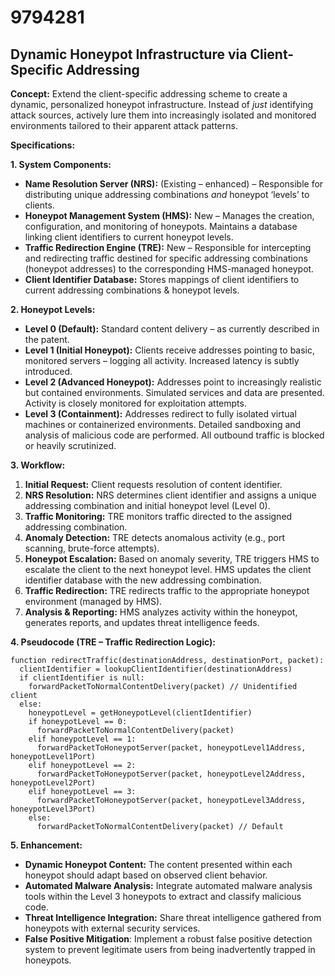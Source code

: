 # 9794281

## Dynamic Honeypot Infrastructure via Client-Specific Addressing

**Concept:** Extend the client-specific addressing scheme to create a dynamic, personalized honeypot infrastructure. Instead of *just* identifying attack sources, actively lure them into increasingly isolated and monitored environments tailored to their apparent attack patterns.

**Specifications:**

**1. System Components:**

*   **Name Resolution Server (NRS):** (Existing – enhanced) – Responsible for distributing unique addressing combinations *and* honeypot ‘levels’ to clients.
*   **Honeypot Management System (HMS):** New – Manages the creation, configuration, and monitoring of honeypots. Maintains a database linking client identifiers to current honeypot levels.
*   **Traffic Redirection Engine (TRE):** New – Responsible for intercepting and redirecting traffic destined for specific addressing combinations (honeypot addresses) to the corresponding HMS-managed honeypot.
*   **Client Identifier Database:** Stores mappings of client identifiers to current addressing combinations & honeypot levels.

**2. Honeypot Levels:**

*   **Level 0 (Default):** Standard content delivery – as currently described in the patent.
*   **Level 1 (Initial Honeypot):** Clients receive addresses pointing to basic, monitored servers – logging all activity. Increased latency is subtly introduced.
*   **Level 2 (Advanced Honeypot):** Addresses point to increasingly realistic but contained environments.  Simulated services and data are presented.  Activity is closely monitored for exploitation attempts.
*   **Level 3 (Containment):** Addresses redirect to fully isolated virtual machines or containerized environments.  Detailed sandboxing and analysis of malicious code are performed.  All outbound traffic is blocked or heavily scrutinized.

**3. Workflow:**

1.  **Initial Request:** Client requests resolution of content identifier.
2.  **NRS Resolution:** NRS determines client identifier and assigns a unique addressing combination and initial honeypot level (Level 0).
3.  **Traffic Monitoring:** TRE monitors traffic directed to the assigned addressing combination.
4.  **Anomaly Detection:** TRE detects anomalous activity (e.g., port scanning, brute-force attempts).
5.  **Honeypot Escalation:** Based on anomaly severity, TRE triggers HMS to escalate the client to the next honeypot level. HMS updates the client identifier database with the new addressing combination.
6.  **Traffic Redirection:** TRE redirects traffic to the appropriate honeypot environment (managed by HMS).
7.  **Analysis & Reporting:** HMS analyzes activity within the honeypot, generates reports, and updates threat intelligence feeds.

**4. Pseudocode (TRE – Traffic Redirection Logic):**

```
function redirectTraffic(destinationAddress, destinationPort, packet):
  clientIdentifier = lookupClientIdentifier(destinationAddress)
  if clientIdentifier is null:
    forwardPacketToNormalContentDelivery(packet) // Unidentified client
  else:
    honeypotLevel = getHoneypotLevel(clientIdentifier)
    if honeypotLevel == 0:
      forwardPacketToNormalContentDelivery(packet)
    elif honeypotLevel == 1:
      forwardPacketToHoneypotServer(packet, honeypotLevel1Address, honeypotLevel1Port)
    elif honeypotLevel == 2:
      forwardPacketToHoneypotServer(packet, honeypotLevel2Address, honeypotLevel2Port)
    elif honeypotLevel == 3:
      forwardPacketToHoneypotServer(packet, honeypotLevel3Address, honeypotLevel3Port)
    else:
      forwardPacketToNormalContentDelivery(packet) // Default
```

**5. Enhancement:**

*   **Dynamic Honeypot Content:** The content presented within each honeypot should adapt based on observed client behavior.
*   **Automated Malware Analysis:** Integrate automated malware analysis tools within the Level 3 honeypots to extract and classify malicious code.
*   **Threat Intelligence Integration:** Share threat intelligence gathered from honeypots with external security services.
* **False Positive Mitigation**: Implement a robust false positive detection system to prevent legitimate users from being inadvertently trapped in honeypots.